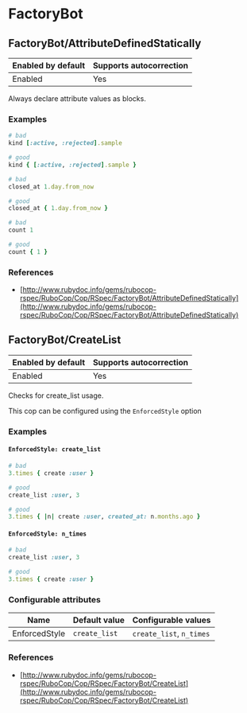 # FactoryBot

## FactoryBot/AttributeDefinedStatically

Enabled by default | Supports autocorrection
--- | ---
Enabled | Yes

Always declare attribute values as blocks.

### Examples

```ruby
# bad
kind [:active, :rejected].sample

# good
kind { [:active, :rejected].sample }

# bad
closed_at 1.day.from_now

# good
closed_at { 1.day.from_now }

# bad
count 1

# good
count { 1 }
```

### References

* [http://www.rubydoc.info/gems/rubocop-rspec/RuboCop/Cop/RSpec/FactoryBot/AttributeDefinedStatically](http://www.rubydoc.info/gems/rubocop-rspec/RuboCop/Cop/RSpec/FactoryBot/AttributeDefinedStatically)

## FactoryBot/CreateList

Enabled by default | Supports autocorrection
--- | ---
Enabled | Yes

Checks for create_list usage.

This cop can be configured using the `EnforcedStyle` option

### Examples

#### `EnforcedStyle: create_list`

```ruby
# bad
3.times { create :user }

# good
create_list :user, 3

# good
3.times { |n| create :user, created_at: n.months.ago }
```
#### `EnforcedStyle: n_times`

```ruby
# bad
create_list :user, 3

# good
3.times { create :user }
```

### Configurable attributes

Name | Default value | Configurable values
--- | --- | ---
EnforcedStyle | `create_list` | `create_list`, `n_times`

### References

* [http://www.rubydoc.info/gems/rubocop-rspec/RuboCop/Cop/RSpec/FactoryBot/CreateList](http://www.rubydoc.info/gems/rubocop-rspec/RuboCop/Cop/RSpec/FactoryBot/CreateList)
